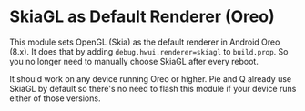 # SkiaGL as Default Renderer (Oreo)

This module sets OpenGL (Skia) as the default renderer in Android Oreo (8.x). It does that by adding ```debug.hwui.renderer=skiagl``` to ```build.prop```. So you no longer need to manually choose SkiaGL after every reboot.

It should work on any device running Oreo or higher. Pie and Q already use SkiaGL by default so there's no need to flash this module if your device runs either of those versions.
